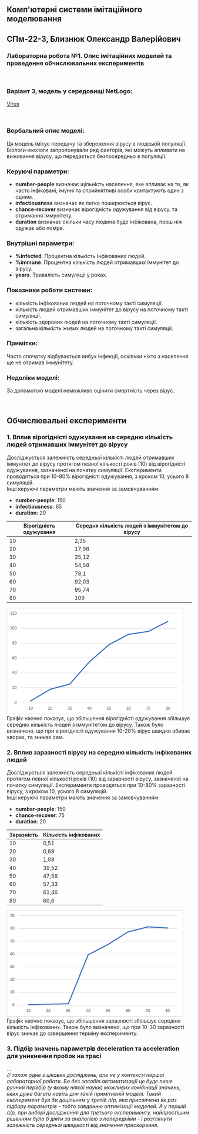## Комп'ютерні системи імітаційного моделювання
## СПм-22-3, **Близнюк Олександр Валерiйович**
### Лабораторна робота №**1**. Опис імітаційних моделей та проведення обчислювальних експериментів

<br>

### Варіант 3, модель у середовищі NetLogo:
[Virus](https://www.netlogoweb.org/launch#https://www.netlogoweb.org/assets/modelslib/Sample%20Models/Biology/Virus.nlogo)

<br>

### Вербальний опис моделі:
Ця модель імітує передачу та збереження вірусу в людській популяції. Біологи-екологи запропонували ряд факторів, які можуть впливати на виживання вірусу, що передається безпосередньо в популяції.

### Керуючі параметри:
- **number-people** визначає щільність населення, яке впливає на те, як часто інфіковані, імунні та сприйнятливі особи контактують один з одним.
- **infectiousness** визначає як легко поширюється вірус. 
- **chance-recover** визначає вiрогiднiсть одужування вiд вiрусу, та отримання iммунiтету.
- **duration** визначає cкільки часу людина буде iнфiкована, перш ніж одужає або помре.

### Внутрішні параметри:
- **%infected**. Процентна кiлькiсть iнфiкованих людей.
- **%immune**. Процентна кiлькiсть людей отримавших iммунiтет до вiрусу.
- **years**. Тривалicть cимуляцii у роках.
 
### Показники роботи системи:
- кiлькiсть iнфiкованих людей на поточному такті симуляції.
- кiлькiсть людей отримавших iммунiтет до вiрусу на поточному такті симуляції.
- кiлькiсть здорових людей на поточному такті симуляції.
- загальна кiлькiсть живих людей на поточному такті симуляції.

### Примітки:
Часто спочатку відбувається вибух інфекції, оскільки ніхто з населення ще не отримав iммунiтету.

### Недоліки моделі:
За допомогою моделi неможливо оцiнити смертнiсть через вiрус. 

<br>

## Обчислювальні експерименти

### 1. Вплив вiрогiднiстi одужування на середню кiлькiсть людей отримавших iммунiтет до вiрусу
Досліджується залежність середньої кiлькiстi людей отримавших iммунiтет до вiрусу протягом певної кількості років (10) від вiрогiднiстi одужування, зазначеної на початку симуляції.
Експерименти проводяться при 10-80% вiрогiднiстi одужування, з кроком 10, усього 8 симуляцій.  
Інші керуючі параметри мають значення за замовчуванням:
- **number-people**: 150
- **infectiousness**: 65
- **duration**: 20

<table>
<thead>
<tr><th>Вiрогiднiсть одужування</th><th>Середня кiлькiсть людей з iммунiтетом до вiрусу</th></tr>
</thead>
<tbody>
<tr><td>10</td><td>2,35</td></tr>
<tr><td>20</td><td>17,98</td></tr>
<tr><td>30</td><td>25,12</td></tr>
<tr><td>40</td><td>54,58</td></tr>
<tr><td>50</td><td>78,1</td></tr>
<tr><td>60</td><td>92,03</td></tr>
<tr><td>70</td><td>95,74</td></tr>
<tr><td>80</td><td>109</td></tr>
</tbody>
</table>

![Залежність середньої швидкості пересування від завантаженості траси](fig1.png)
<br>
Графік наочно показує, що збiльшення вiрогiднiстi одужування збiльшує середню кiлькiсть людей з iммунiтетом до вiрусу. Також було визначено, що при вiрогiднiстi одужування 10-20% вiрус швидко вбиває хворих, та зникає сам. 

### 2. Вплив заразностi вiрусу на середню кiлькiсть iнфiкованих людей 
Досліджується залежність середньої кiлькiстi iнфiкованих людей протягом певної кількості років (10) від заразностi вiрусу, зазначеної на початку симуляції.
Експерименти проводяться при 10-80% заразностi вiрусу, з кроком 10, усього 8 симуляцій.  
Інші керуючі параметри мають значення за замовчуванням:
- **number-people**: 150
- **chance-recover**: 75
- **duration**: 20

<table>
<thead>
<tr><th>Заразнiсть</th><th>Кiлькiсть iнфiкованих</th></tr>
</thead>
<tbody>
<tr><td>10</td><td>0,51</td></tr>
<tr><td>20</td><td>0,69</td></tr>
<tr><td>30</td><td>1,08</td></tr>
<tr><td>40</td><td>39,52</td></tr>
<tr><td>50</td><td>47,56</td></tr>
<tr><td>60</td><td>57,33</td></tr>
<tr><td>70</td><td>61,46</td></tr>
<tr><td>80</td><td>60,6</td></tr>
</tbody>
</table>

![Залежність середньої швидкості пересування від завантаженості траси](fig2.png)
<br>
Графік наочно показує, що збiльшення заразностi збiльшує середню кiлькiсть iнфiкованих. Також було визначено, що при 10-30 заразностi вiрус зникає до завершення термiну експерименту.

### 3. Підбір значень параметрів deceleration та acceleration для уникнення пробок на трасі
...  
*// також одне з цікавих досліджень, але не у контексті першої лабораторної роботи. Бо без засобів автоматизації це буде лише ручний перебір (у якому ніякої науки) можливих комбінації значень, яких дуже багато навіть для такій примітивній моделі. Такий експеримент був би доцільним у третій л/р, яка присвячена як раз підбору параметрів - тобто завданню оптимізації моделей. А у першій л/р, при виборі дослідження для третього експерименту, найпростішим рішенням було б діяти за аналогією з попередніми - і розглянути залежність середньої швидкості від значення прискорення.*
